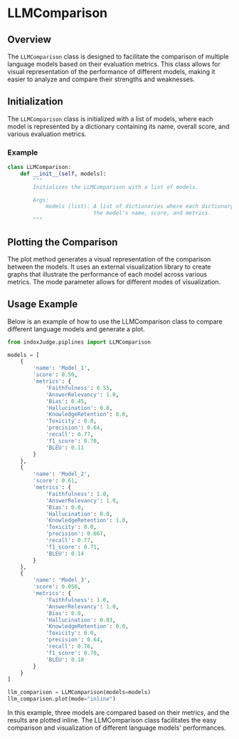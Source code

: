 # LLMComparison

## Overview

The `LLMComparison` class is designed to facilitate the comparison of multiple language models based on their evaluation metrics. This class allows for visual representation of the performance of different models, making it easier to analyze and compare their strengths and weaknesses.

## Initialization

The `LLMComparison` class is initialized with a list of models, where each model is represented by a dictionary containing its name, overall score, and various evaluation metrics.

### Example

```python
class LLMComparison:
    def __init__(self, models):
        """
        Initializes the LLMComparison with a list of models.

        Args:
            models (list): A list of dictionaries where each dictionary contains
                           the model's name, score, and metrics.
        """
```

## Plotting the Comparison

The plot method generates a visual representation of the comparison between the models. It uses an external visualization library to create graphs that illustrate the performance of each model across various metrics. The mode parameter allows for different modes of visualization.

## Usage Example

Below is an example of how to use the LLMComparison class to compare different language models and generate a plot.

```python
from indoxJudge.piplines import LLMComparison

models = [
    {
        'name': 'Model_1',
        'score': 0.50,
        'metrics': {
            'Faithfulness': 0.55,
            'AnswerRelevancy': 1.0,
            'Bias': 0.45,
            'Hallucination': 0.8,
            'KnowledgeRetention': 0.0,
            'Toxicity': 0.0,
            'precision': 0.64,
            'recall': 0.77,
            'f1_score': 0.70,
            'BLEU': 0.11
        }
    },
    {
        'name': 'Model_2',
        'score': 0.61,
        'metrics': {
            'Faithfulness': 1.0,
            'AnswerRelevancy': 1.0,
            'Bias': 0.0,
            'Hallucination': 0.8,
            'KnowledgeRetention': 1.0,
            'Toxicity': 0.0,
            'precision': 0.667,
            'recall': 0.77,
            'f1_score': 0.71,
            'BLEU': 0.14
        }
    },
    {
        'name': 'Model_3',
        'score': 0.050,
        'metrics': {
            'Faithfulness': 1.0,
            'AnswerRelevancy': 1.0,
            'Bias': 0.0,
            'Hallucination': 0.83,
            'KnowledgeRetention': 0.0,
            'Toxicity': 0.0,
            'precision': 0.64,
            'recall': 0.76,
            'f1_score': 0.70,
            'BLEU': 0.10
        }
    }
]

llm_comparison = LLMComparison(models=models)
llm_comparison.plot(mode="inline")
```

In this example, three models are compared based on their metrics, and the results are plotted inline. The LLMComparison class facilitates the easy comparison and visualization of different language models' performances.